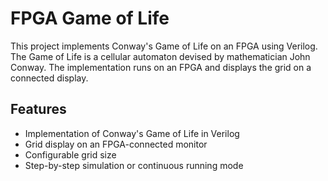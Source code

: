 # FPGA Game of Life

This project implements Conway's Game of Life on an FPGA using Verilog. The Game of Life is a cellular automaton devised by mathematician John Conway. The implementation runs on an FPGA and displays the grid on a connected display.

## Features

- Implementation of Conway's Game of Life in Verilog
- Grid display on an FPGA-connected monitor
- Configurable grid size
- Step-by-step simulation or continuous running mode
